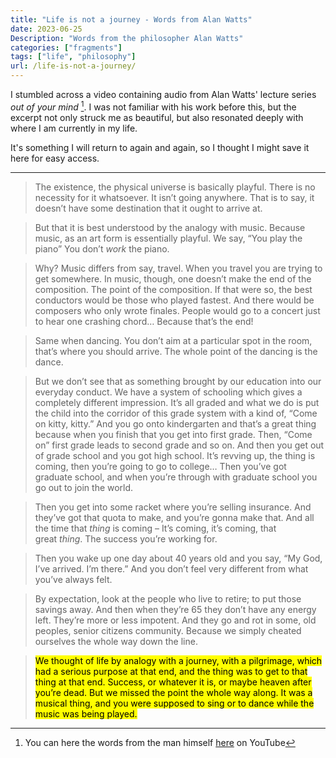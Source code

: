 ```yaml
---
title: "Life is not a journey - Words from Alan Watts"
date: 2023-06-25
Description: "Words from the philosopher Alan Watts"
categories: ["fragments"]
tags: ["life", "philosophy"]
url: /life-is-not-a-journey/
---
```

I stumbled across a video  containing audio from Alan Watts' lecture series *out of your mind* [^1]. I was not familiar with his work before this, but the excerpt not only struck me as beautiful, but also resonated deeply with where I am currently in my life.

It's something I will return to again and again, so I thought I might save it here for easy access.
___
> The existence, the physical universe is basically playful. There is no necessity for it whatsoever. It isn’t going anywhere. That is to say, it doesn’t have some destination that it ought to arrive at.  
  
> But that it is best understood by the analogy with music. Because music, as an art form is essentially playful. We say, “You play the piano” You don’t _work_ the piano.  
  
> Why? Music differs from say, travel. When you travel you are trying to get somewhere. In music, though, one doesn’t make the end of the composition. The point of the composition. If that were so, the best conductors would be those who played fastest. And there would be composers who only wrote finales. People would go to a concert just to hear one crashing chord… Because that’s the end!  
  
> Same when dancing. You don’t aim at a particular spot in the room, that’s where you should arrive. The whole point of the dancing is the dance.  
  
> But we don’t see that as something brought by our education into our everyday conduct. We have a system of schooling which gives a completely different impression. It’s all graded and what we do is put the child into the corridor of this grade system with a kind of, “Come on kitty, kitty.” And you go onto kindergarten and that’s a great thing because when you finish that you get into first grade. Then, “Come on” first grade leads to second grade and so on. And then you get out of grade school and you got high school. It’s revving up, the thing is coming, then you’re going to go to college… Then you’ve got graduate school, and when you’re through with graduate school you go out to join the world.  
  
> Then you get into some racket where you’re selling insurance. And they’ve got that quota to make, and you’re gonna make that. And all the time that _thing_ is coming – It’s coming, it’s coming, that great _thing_. The success you’re working for.  
  
> Then you wake up one day about 40 years old and you say, “My God, I’ve arrived. I’m there.” And you don’t feel very different from what you’ve always felt.  
  
> By expectation, look at the people who live to retire; to put those savings away. And then when they’re 65 they don’t have any energy left. They’re more or less impotent. And they go and rot in some, old peoples, senior citizens community. Because we simply cheated ourselves the whole way down the line.  
  
> <mark>We thought of life by analogy with a journey, with a pilgrimage, which had a serious purpose at that end, and the thing was to get to that thing at that end. Success, or whatever it is, or maybe heaven after you’re dead. But we missed the point the whole way along. It was a musical thing, and you were supposed to sing or to dance while the music was being played. </mark>


[^1]: You can here the words from the man himself [here](https://www.youtube.com/watch?v=rBpaUICxEhk&t=1s) on YouTube
